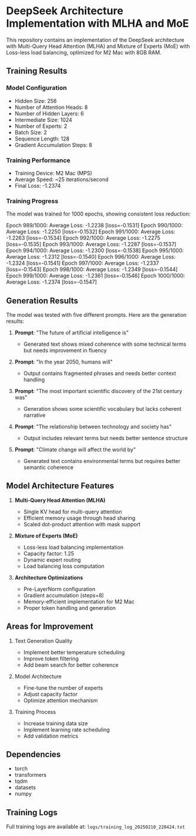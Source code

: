 # DeepSeek Architecture Implementation with MLHA and MoE

This repository contains an implementation of the DeepSeek architecture with Multi-Query Head Attention (MLHA) and Mixture of Experts (MoE) with Loss-less load balancing, optimized for M2 Mac with 8GB RAM.

## Training Results

### Model Configuration
- Hidden Size: 256
- Number of Attention Heads: 8
- Number of Hidden Layers: 6
- Intermediate Size: 1024
- Number of Experts: 2
- Batch Size: 2
- Sequence Length: 128
- Gradient Accumulation Steps: 8

### Training Performance
- Training Device: M2 Mac (MPS)
- Average Speed: ~25 iterations/second
- Final Loss: -1.2374

### Training Progress
The model was trained for 1000 epochs, showing consistent loss reduction:

Epoch 989/1000: Average Loss: -1.2238 [loss=-0.1531]
Epoch 990/1000: Average Loss: -1.2250 [loss=-0.1532]
Epoch 991/1000: Average Loss: -1.2263 [loss=-0.1534]
Epoch 992/1000: Average Loss: -1.2275 [loss=-0.1535]
Epoch 993/1000: Average Loss: -1.2287 [loss=-0.1537]
Epoch 994/1000: Average Loss: -1.2300 [loss=-0.1538]
Epoch 995/1000: Average Loss: -1.2312 [loss=-0.1540]
Epoch 996/1000: Average Loss: -1.2324 [loss=-0.1541]
Epoch 997/1000: Average Loss: -1.2337 [loss=-0.1543]
Epoch 998/1000: Average Loss: -1.2349 [loss=-0.1544]
Epoch 999/1000: Average Loss: -1.2361 [loss=-0.1546]
Epoch 1000/1000: Average Loss: -1.2374 [loss=-0.1547]


## Generation Results

The model was tested with five different prompts. Here are the generation results:

1. **Prompt**: "The future of artificial intelligence is"
   - Generated text shows mixed coherence with some technical terms but needs improvement in fluency

2. **Prompt**: "In the year 2050, humans will"
   - Output contains fragmented phrases and needs better context handling

3. **Prompt**: "The most important scientific discovery of the 21st century was"
   - Generation shows some scientific vocabulary but lacks coherent narrative

4. **Prompt**: "The relationship between technology and society has"
   - Output includes relevant terms but needs better sentence structure

5. **Prompt**: "Climate change will affect the world by"
   - Generated text contains environmental terms but requires better semantic coherence

## Model Architecture Features

1. **Multi-Query Head Attention (MLHA)**
   - Single KV head for multi-query attention
   - Efficient memory usage through head sharing
   - Scaled dot-product attention with mask support

2. **Mixture of Experts (MoE)**
   - Loss-less load balancing implementation
   - Capacity factor: 1.25
   - Dynamic expert routing
   - Load balancing loss computation

3. **Architecture Optimizations**
   - Pre-LayerNorm configuration
   - Gradient accumulation (steps=8)
   - Memory-efficient implementation for M2 Mac
   - Proper token handling and generation

## Areas for Improvement

1. Text Generation Quality
   - Implement better temperature scheduling
   - Improve token filtering
   - Add beam search for better coherence

2. Model Architecture
   - Fine-tune the number of experts
   - Adjust capacity factor
   - Optimize attention mechanism

3. Training Process
   - Increase training data size
   - Implement learning rate scheduling
   - Add validation metrics

## Dependencies
- torch
- transformers
- tqdm
- datasets
- numpy

## Training Logs
Full training logs are available at: `logs/training_log_20250210_220424.txt`